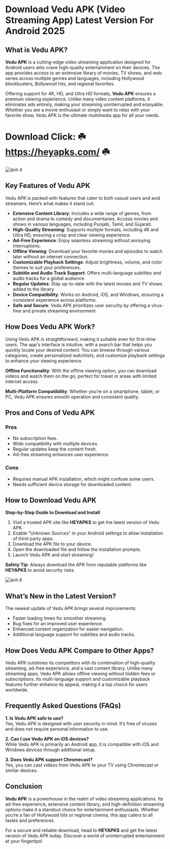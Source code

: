 # Download Vedu APK (Video Streaming App) Latest Version For Android 2025


## What is Vedu APK?  

**Vedu APK** is a cutting-edge video streaming application designed for Android users who crave high-quality entertainment on their devices. The app provides access to an extensive library of movies, TV shows, and web series across multiple genres and languages, including Hollywood blockbusters, Bollywood hits, and regional favorites.  

Offering support for 4K, HD, and Ultra HD formats, **Vedu APK** ensures a premium viewing experience. Unlike many video content platforms, it eliminates ads entirely, making your streaming uninterrupted and enjoyable. Whether you are a movie enthusiast or simply want to relax with your favorite show, Vedu APK is the ultimate multimedia app for all your needs.  

# Download Click: ☘️ https://heyapks.com/ ☘️
![ảnh 4](https://github.com/user-attachments/assets/b86374bc-d9b7-46c2-afd9-3fc58e501c5b)


## Key Features of Vedu APK  

Vedu APK is packed with features that cater to both casual users and avid streamers. Here’s what makes it stand out:  

- **Extensive Content Library**: Includes a wide range of genres, from action and drama to comedy and documentaries. Access movies and shows in various languages, including Punjabi, Tamil, and Gujarati.  
- **High-Quality Streaming**: Supports multiple formats, including 4K and Ultra HD, ensuring a crisp and clear viewing experience.  
- **Ad-Free Experience**: Enjoy seamless streaming without annoying interruptions.  
- **Offline Viewing**: Download your favorite movies and episodes to watch later without an internet connection.  
- **Customizable Playback Settings**: Adjust brightness, volume, and color themes to suit your preferences.  
- **Subtitle and Audio Track Support**: Offers multi-language subtitles and audio tracks for a global audience.  
- **Regular Updates**: Stay up-to-date with the latest movies and TV shows added to the library.  
- **Device Compatibility**: Works on Android, iOS, and Windows, ensuring a consistent experience across platforms.  
- **Safe and Secure**: Vedu APK prioritizes user security by offering a virus-free and private streaming environment.  


## How Does Vedu APK Work?  

Using Vedu APK is straightforward, making it suitable even for first-time users. The app's interface is intuitive, with a search bar that helps you quickly locate your desired content. You can browse through various categories, create personalized watchlists, and customize playback settings to enhance your viewing experience.  

**Offline Functionality**: With the offline viewing option, you can download videos and watch them on the go, perfect for travel or areas with limited internet access.  

**Multi-Platform Compatibility**: Whether you’re on a smartphone, tablet, or PC, Vedu APK ensures smooth operation and consistent quality.  


## Pros and Cons of Vedu APK  

### **Pros**  
- No subscription fees.  
- Wide compatibility with multiple devices.  
- Regular updates keep the content fresh.  
- Ad-free streaming enhances user experience.  

### **Cons**  
- Requires manual APK installation, which might confuse some users.  
- Needs sufficient device storage for downloaded content.  


## How to Download Vedu APK  

**Step-by-Step Guide to Download and Install**  
1. Visit a trusted APK site like **HEYAPKS** to get the latest version of Vedu APK.  
2. Enable "Unknown Sources" in your Android settings to allow installation of third-party apps.  
3. Download the APK file to your device.  
4. Open the downloaded file and follow the installation prompts.  
5. Launch Vedu APK and start streaming!  

**Safety Tip**: Always download the APK from reputable platforms like **HEYAPKS** to avoid security risks.  

![ảnh 6](https://github.com/user-attachments/assets/06a04b2f-0909-48e4-854e-d414d52afd29)

## What’s New in the Latest Version?  

The newest update of Vedu APK brings several improvements:  
- Faster loading times for smoother streaming.  
- Bug fixes for an improved user experience.  
- Enhanced content organization for easier navigation.  
- Additional language support for subtitles and audio tracks.  


## How Does Vedu APK Compare to Other Apps?  

Vedu APK outshines its competitors with its combination of high-quality streaming, ad-free experience, and a vast content library. Unlike many streaming apps, Vedu APK allows offline viewing without hidden fees or subscriptions. Its multi-language support and customizable playback features further enhance its appeal, making it a top choice for users worldwide.  


## Frequently Asked Questions (FAQs)  

**1. Is Vedu APK safe to use?**  
Yes, Vedu APK is designed with user security in mind. It’s free of viruses and does not require personal information to use.  

**2. Can I use Vedu APK on iOS devices?**  
While Vedu APK is primarily an Android app, it is compatible with iOS and Windows devices through additional setup.  

**3. Does Vedu APK support Chromecast?**  
Yes, you can cast videos from Vedu APK to your TV using Chromecast or similar devices.  


## Conclusion  

**Vedu APK** is a powerhouse in the realm of video streaming applications. Its ad-free experience, extensive content library, and high-definition streaming options make it a standout choice for entertainment enthusiasts. Whether you’re a fan of Hollywood hits or regional cinema, this app caters to all tastes and preferences.  

For a secure and reliable download, head to **HEYAPKS** and get the latest version of Vedu APK today. Discover a world of uninterrupted entertainment at your fingertips!

